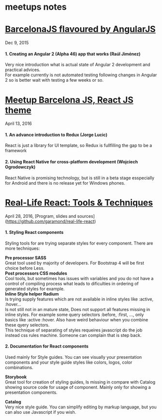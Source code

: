 # meetups notes



# [BarcelonaJS flavoured by AngularJS](http://www.meetup.com/BarcelonaJS/events/224140364/)  
Dec 9, 2015

#### 1. Creating an Angular 2 (Alpha 46) app that works (Raúl Jiménez)  
  Very nice introduction what is actual state of Angular 2 development and practical advices.  
  For example currently is not automated testing following changes in Angular 2 so is better wait with testing a few weeks or so.

# [Meetup Barcelona JS, React JS theme](http://www.meetup.com/BarcelonaJS/events/229636754/)  
April 13, 2016

#### 1. An advance introduction to Redux (Jorge Lucic)  
  React is just a library for UI template, so Redux is fullfilling the gap to be a framework  

#### 2. Using React Native for cross-platform development (Wojciech Ogrodowczyk)  
  React Native is promising technology, but is still in a beta stage esspecially for Android and there is no release yet for Windows phones.

# [Real-Life React: Tools & Techniques](http://www.meetup.com/Zurich-ReactJS-Meetup/events/230199914/)  
April 28, 2016, [Program, slides and sources] (https://github.com/garamond/real-life-react)

#### 1. Styling React components
  Styling tools for are trying separate styles for every component. There are more techniques:  
  
  **Pre processor SASS**  
  Great tool used by majority of developers. For Bootstrap 4 will be first choice before Less.  
  **Post processors CSS modules**  
  Cool tools, but sometimes has issues with variables and you do not have a control of compiling process what leads to dificulties in ordering of generated styles for example.  
  **Inline Style helper Radium**  
  Is trying supply features which are not available in inline styles like :active, :hover...  
  Is not still not in an mature state, Does not support all features missing in inline styles. For example some query selectors :before, :first, ..., only basics like :active :hover. Also have weird behaviour when you combine these qyery selectors.  
  This technique of separating of styles requeires javascript do the job instead css rules machine. Someone can complain that is step back.

#### 2. Documentation for React components
  Used mainly for Style guides. You can see visually your presentation components and your style guide styles like colors, logos, color combinations.  

  **Storybook**  
  Great tool for creation of styling guides, Is missing in compare with Catalog showing source code for usage of component.
  Mainly only for showing a presentation components.
  
  **Catalog**  
  Very nice style guide. You can simplify editing by markup language, but you can also use Javascript if you wish.
